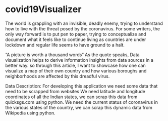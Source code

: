 # covid19Visualizer
The world is grappling with an invisible, deadly enemy, trying to understand how to live with the threat posed by the coronavirus. For some writers, the only way forward is to put pen to paper, trying to conceptualize and document what it feels like to continue living as countries are under lockdown and regular life seems to have ground to a halt. 


“A picture is worth a thousand words“ 
As the quote speaks, Data visualization helps to derive information insights from data sources in a better way. so through this article, I want to showcase how one can visualize a map of their own country and how various boroughs and neighborhoods are affected by this dreadful virus.

Data Description:
For developing this application we need some data that need to be scrapped from websites
We need latitude and longitude coordinates of all the Indian states, we can scrap this data from quicksgs.com using python.
We need the current status of coronavirus in the various states of the country, we can scrap this dynamic data from Wikipedia using python.
